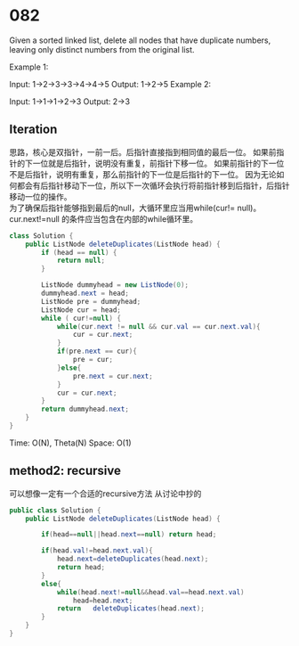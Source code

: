 # 082
Given a sorted linked list, delete all nodes that have duplicate numbers, leaving only distinct numbers from the original list.

Example 1:

Input: 1->2->3->3->4->4->5
Output: 1->2->5
Example 2:

Input: 1->1->1->2->3
Output: 2->3

## Iteration
思路，核心是双指针，一前一后。后指针直接指到相同值的最后一位。
如果前指针的下一位就是后指针，说明没有重复，前指针下移一位。
如果前指针的下一位不是后指针，说明有重复，那么前指针的下一位是后指针的下一位。
因为无论如何都会有后指针移动下一位，所以下一次循环会执行将前指针移到后指针，后指针
移动一位的操作。  
为了确保后指针能够指到最后的null，大循环里应当用while(cur!= null)。cur.next!=null
的条件应当包含在内部的while循环里。

```java
class Solution {
    public ListNode deleteDuplicates(ListNode head) {
        if (head == null) {
            return null;
        }

        ListNode dummyhead = new ListNode(0);
        dummyhead.next = head;
        ListNode pre = dummyhead;
        ListNode cur = head;
        while ( cur!=null) {
            while(cur.next != null && cur.val == cur.next.val){
                cur = cur.next;
            }
            if(pre.next == cur){
                pre = cur;
            }else{
                pre.next = cur.next;
            }
            cur = cur.next;
        }
        return dummyhead.next;
    }
}
```
Time: O(N), Theta(N)
Space: O(1)
## method2: recursive
可以想像一定有一个合适的recursive方法
从讨论中抄的
```java
public class Solution {
    public ListNode deleteDuplicates(ListNode head) {

        if(head==null||head.next==null) return head;

        if(head.val!=head.next.val){
            head.next=deleteDuplicates(head.next);
            return head;
        }
        else{
            while(head.next!=null&&head.val==head.next.val)
                head=head.next;
            return   deleteDuplicates(head.next);
        }
    }
}
```
